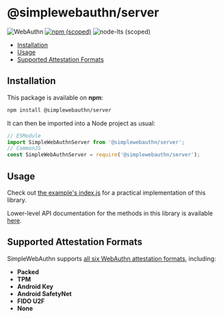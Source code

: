 <!-- omit in toc -->
# @simplewebauthn/server

![WebAuthn](https://img.shields.io/badge/WebAuthn-Simplified-blueviolet?style=for-the-badge&logo=WebAuthn)
[![npm (scoped)](https://img.shields.io/npm/v/@simplewebauthn/server?style=for-the-badge&logo=npm)](https://www.npmjs.com/package/@simplewebauthn/server)
![node-lts (scoped)](https://img.shields.io/node/v/@simplewebauthn/server?style=for-the-badge&logo=Node.js)

- [Installation](#installation)
- [Usage](#usage)
- [Supported Attestation Formats](#supported-attestation-formats)

## Installation

This package is available on **npm**:

```sh
npm install @simplewebauthn/server
```

It can then be imported into a Node project as usual:

```js
// ESModule
import SimpleWebAuthnServer from '@simplewebauthn/server';
// CommonJS
const SimpleWebAuthnServer = require('@simplewebauthn/server');
```

## Usage

Check out [the example's index.js](https://github.com/MasterKale/SimpleWebAuthn/blob/master/example/index.js) for a practical implementation of this library.

Lower-level API documentation for the methods in this library is available [here](https://docs.simplewebauthn.dev/modules/_simplewebauthn_server.html).


## Supported Attestation Formats

SimpleWebAuthn supports [all six WebAuthn attestation formats](https://w3c.github.io/webauthn/#sctn-defined-attestation-formats), including:

- **Packed**
- **TPM**
- **Android Key**
- **Android SafetyNet**
- **FIDO U2F**
- **None**
